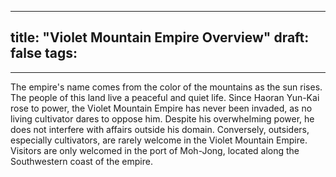 
---
title: "Violet Mountain Empire Overview"
draft: false
tags:
  - 
---


 
 The empire's name comes from the color of the mountains as the sun rises. The people of this land live a peaceful and quiet life. Since Haoran Yun-Kai rose to power, the Violet Mountain Empire has never been invaded, as no living cultivator dares to oppose him. Despite his overwhelming power, he does not interfere with affairs outside his domain. Conversely, outsiders, especially cultivators, are rarely welcome in the Violet Mountain Empire. Visitors are only welcomed in the port of Moh-Jong, located along the Southwestern coast of the empire. 